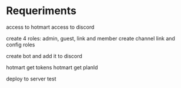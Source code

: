 # Requeriments

access to hotmart
access to discord

create 4 roles: admin, guest, link and member
create channel link and config roles

create bot and add it to discord

hotmart get tokens
hotmart get planId

deploy to server
test
